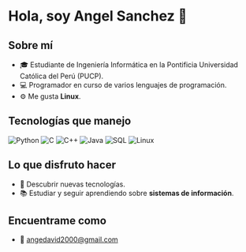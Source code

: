 
# Hola, soy Angel Sanchez 👋
## Sobre mí

- 🎓 Estudiante de Ingeniería Informática en la Pontificia Universidad Católica del Perú (PUCP).
- 💻 Programador en curso de varios lenguajes de programación.
- ⚙️ Me gusta **Linux**.

## Tecnologías que manejo

![Python](https://img.shields.io/badge/Python-3776AB?style=for-the-badge&logo=python&logoColor=white)
![C](https://img.shields.io/badge/C-A8B9CC?style=for-the-badge&logo=c&logoColor=white)
![C++](https://img.shields.io/badge/C%2B%2B-00599C?style=for-the-badge&logo=c%2B%2B&logoColor=white)
![Java](https://img.shields.io/badge/Java-007396?style=for-the-badge&logo=java&logoColor=white)
![SQL](https://img.shields.io/badge/SQL-4479A1?style=for-the-badge&logo=postgresql&logoColor=white)
![Linux](https://img.shields.io/badge/Linux-FCC624?style=for-the-badge&logo=linux&logoColor=black)

## Lo que disfruto hacer

- 🔧 Descubrir nuevas tecnologías.
- 📚 Estudiar y seguir aprendiendo sobre **sistemas de información**.

## Encuentrame como

- 📧 angedavid2000@gmail.com


